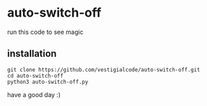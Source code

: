 # auto-switch-off
run this code to see magic
## installation
```shell
git clone https://github.com/vestigialcode/auto-switch-off.git
cd auto-switch-off
python3 auto-switch-off.py
```
have a good day :)

